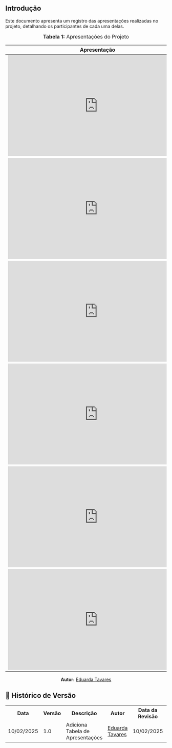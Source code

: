 ## Introdução  
Este documento apresenta um registro das apresentações realizadas no projeto, detalhando os participantes de cada uma delas.  

<center>
<font size="3"><b>Tabela 1:</b> Apresentações do Projeto</font>

| **Apresentação**                                                                                                                                                                                                            | **Etapa** | **Participantes**                  |
| --------------------------------------------------------------------------------------------------------------------------------------------------------------------------------------------------------------------------- | --------- | ---------------------------------- |
| <iframe width="560" height="315" src="https://www.youtube.com/embed/HLAM63wwySk" frameborder="0" allow="accelerometer; autoplay; clipboard-write; encrypted-media; gyroscope; picture-in-picture" allowfullscreen></iframe> | 1         | Carla, Davi, Eduarda, João, Renata |
| <iframe width="560" height="315" src="https://www.youtube.com/embed/HT8qrKCEY60" frameborder="0" allow="accelerometer; autoplay; clipboard-write; encrypted-media; gyroscope; picture-in-picture" allowfullscreen></iframe> | 2         | Carla, Davi, Eduarda, João, Renata |
| <iframe width="560" height="315" src="https://www.youtube.com/embed/e38KBms_VU0" frameborder="0" allow="accelerometer; autoplay; clipboard-write; encrypted-media; gyroscope; picture-in-picture" allowfullscreen></iframe> | 3         | Carla, Davi, João, Renata |
| <iframe width="560" height="315" src="https://www.youtube.com/embed/1u218_1E8cc" frameborder="0" allow="accelerometer; autoplay; clipboard-write; encrypted-media; gyroscope; picture-in-picture" allowfullscreen></iframe> | 4         | Carla, Davi, Eduarda, João, Renata |
| <iframe width="560" height="315" src="https://www.youtube.com/embed/WSIw6R3OglI" frameborder="0" allow="accelerometer; autoplay; clipboard-write; encrypted-media; gyroscope; picture-in-picture" allowfullscreen></iframe> | 5         | Carla, Davi, Eduarda, João, Renata |
| <iframe width="560" height="315" src="https://www.youtube.com/embed/Kr3_QsGopdM" frameborder="0" allow="accelerometer; autoplay; clipboard-write; encrypted-media; gyroscope; picture-in-picture" allowfullscreen></iframe> | 6         | Davi, Eduarda |

<p align="center"><b>Autor:</b> <a href="https://github.com/erteduarda">Eduarda Tavares</a></p> 
</center>

## :round_pushpin: Histórico de Versão 

<div align="center">
    <table>
        <tr>
            <th>Data</th>
            <th>Versão</th>
            <th>Descrição</th>
            <th>Autor</th>
            <th>Data da Revisão</th>
            <th>Revisor</th>
        </tr>
        <tr>
            <td>10/02/2025</td>
            <td>1.0</td>
            <td>Adiciona Tabela de Apresentações</td>
            <td><a href="https://github.com/erteduarda">Eduarda Tavares</a></td>
            <td>10/02/2025</td>
            <td><a href="https://github.com/Renatinha28">Renata Quadros</a></td>
        </tr>
    </table>
</div>